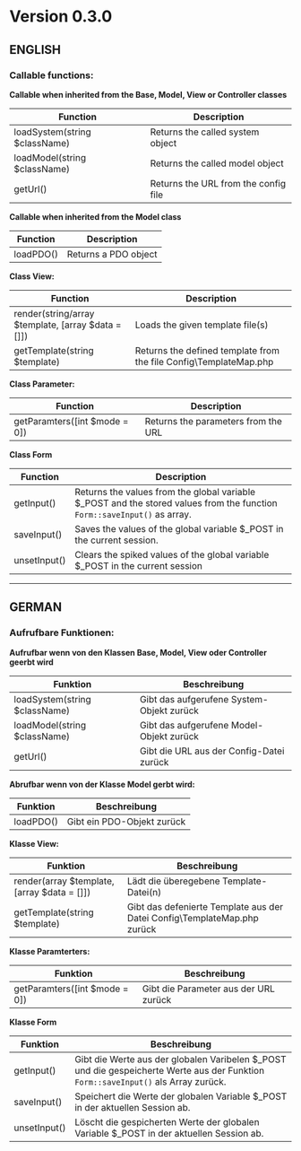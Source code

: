 # Version 0.3.0

## ENGLISH

### Callable functions:

**Callable when inherited from the Base, Model, View or Controller classes**

| Function                       | Description                          |
| ------------------------------ | ------------------------------------ |
| loadSystem(string \$className) | Returns the called system object     |
| loadModel(string \$className)  | Returns the called model object      |
| getUrl()                       | Returns the URL from the config file |

**Callable when inherited from the Model class**

| Function  | Description          |
| --------- | -------------------- |
| loadPDO() | Returns a PDO object |

**Class View:**

| Function                                           | Description                                                       |
| -------------------------------------------------- | ----------------------------------------------------------------- |
| render(string/array $template, [array $data = []]) | Loads the given template file(s)                                  |
| getTemplate(string $template)                      | Returns the defined template from the file Config\TemplateMap.php |

**Class Parameter:**

| Function                      | Description                         |
| ----------------------------- | ----------------------------------- |
| getParamters([int $mode = 0]) | Returns the parameters from the URL |

**Class Form**

| Function     | Description                                                                                                              |
| ------------ | ------------------------------------------------------------------------------------------------------------------------ |
| getInput()   | Returns the values from the global variable $_POST and the stored values from the function `Form::saveInput()` as array. |
| saveInput()  | Saves the values of the global variable $_POST in the current session.                                                   |
| unsetInput() | Clears the spiked values of the global variable $_POST in the current session                                            |

---

## GERMAN

### Aufrufbare Funktionen:

**Aufrufbar wenn von den Klassen Base, Model, View oder Controller geerbt wird**

| Funktion                       | Beschreibung                              |
| ------------------------------ | ----------------------------------------- |
| loadSystem(string \$className) | Gibt das aufgerufene System-Objekt zurück |
| loadModel(string \$className)  | Gibt das aufgerufene Model-Objekt zurück  |
| getUrl()                       | Gibt die URL aus der Config-Datei zurück  |

**Abrufbar wenn von der Klasse Model gerbt wird:**

| Funktion  | Beschreibung               |
| --------- | -------------------------- |
| loadPDO() | Gibt ein PDO-Objekt zurück |

**Klasse View:**

| Funktion                                    | Beschreibung                                                             |
| ------------------------------------------- | ------------------------------------------------------------------------ |
| render(array $template, [array $data = []]) | Lädt die überegebene Template-Datei(n)                                   |
| getTemplate(string $template)               | Gibt das defenierte Template aus der Datei Config\TemplateMap.php zurück |

**Klasse Paramterters:**

| Funktion                      | Beschreibung                          |
| ----------------------------- | ------------------------------------- |
| getParamters([int $mode = 0]) | Gibt die Parameter aus der URL zurück |

**Klasse Form**

| Funktion     | Beschreibung                                                                                                                       |
| ------------ | ---------------------------------------------------------------------------------------------------------------------------------- |
| getInput()   | Gibt die Werte aus der globalen Varibelen $_POST und die gespeicherte Werte aus der Funktion `Form::saveInput()` als Array zurück. |
| saveInput()  | Speichert die Werte der globalen Variable $_POST in der aktuellen Session ab.                                                      |
| unsetInput() | Löscht die gespicherten Werte der globalen Variable $_POST in der aktuellen Session ab.                                            |


